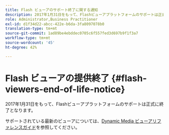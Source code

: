 ```yaml
---
title: Flash ビューアのサポート終了に関する通知
description: 2017年1月31日をもって、Flashビューアプラットフォームのサポートは正式に終了となります。
role: Administrator,Business Practitioner
exl-id: d1f34d22-abcc-422e-b6da-3fa8097078b0
translation-type: tm+mt
source-git-commit: 1ad89be4ebddec0705c6f557fed3d697b9f1f3a7
workflow-type: tm+mt
source-wordcount: '45'
ht-degree: 42%

---
```


# Flash ビューアの提供終了 {#flash-viewers-end-of-life-notice}

2017年1月31日をもって、Flashビューアプラットフォームのサポートは正式に終了となります。

サポートされている最新のビューアについては、[Dynamic Media ビューアリファレンスガイド](https://experienceleague.adobe.com/docs/dynamic-media-developer-resources.html)を参照してください。
